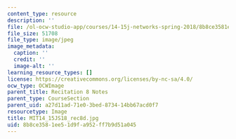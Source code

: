 ```yaml
---
content_type: resource
description: ''
file: /ol-ocw-studio-app/courses/14-15j-networks-spring-2018/8b8ce3581ee51d9fa952ff7b9d51a045_MIT14_15JS18_rec8d.jpg
file_size: 51708
file_type: image/jpeg
image_metadata:
  caption: ''
  credit: ''
  image-alt: ''
learning_resource_types: []
license: https://creativecommons.org/licenses/by-nc-sa/4.0/
ocw_type: OCWImage
parent_title: Recitation 8 Notes
parent_type: CourseSection
parent_uid: a27d11ad-71e0-3bed-8734-14bb67acd0f7
resourcetype: Image
title: MIT14_15JS18_rec8d.jpg
uid: 8b8ce358-1ee5-1d9f-a952-ff7b9d51a045
---
```

